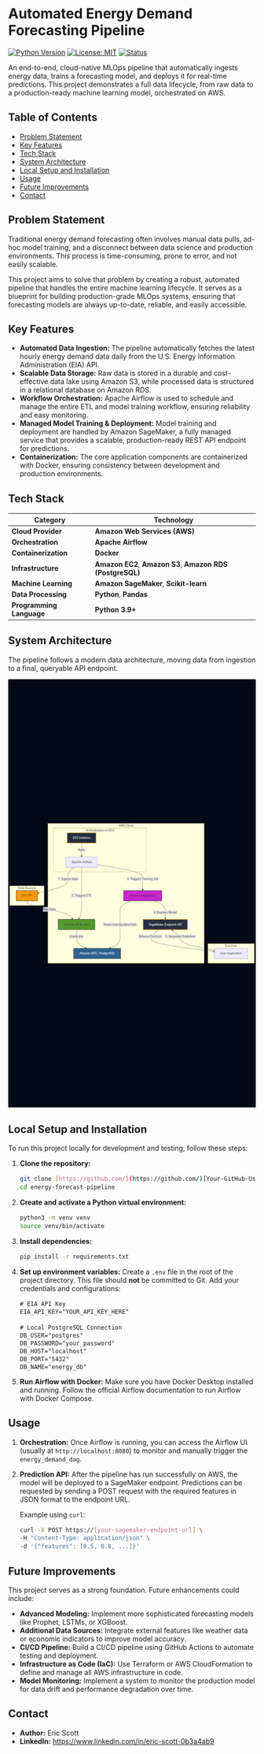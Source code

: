 # Automated Energy Demand Forecasting Pipeline

[![Python Version](https://img.shields.io/badge/Python-3.9+-blue.svg)](https://www.python.org/downloads/)
[![License: MIT](https://img.shields.io/badge/License-MIT-yellow.svg)](https://opensource.org/licenses/MIT)
[![Status](https://img.shields.io/badge/Status-In%20Development-orange.svg)]()

An end-to-end, cloud-native MLOps pipeline that automatically ingests energy data, trains a forecasting model, and deploys it for real-time predictions. This project demonstrates a full data lifecycle, from raw data to a production-ready machine learning model, orchestrated on AWS.

## Table of Contents
- [Problem Statement](#problem-statement)
- [Key Features](#key-features)
- [Tech Stack](#tech-stack)
- [System Architecture](#system-architecture)
- [Local Setup and Installation](#local-setup-and-installation)
- [Usage](#usage)
- [Future Improvements](#future-improvements)
- [Contact](#contact)

## Problem Statement

Traditional energy demand forecasting often involves manual data pulls, ad-hoc model training, and a disconnect between data science and production environments. This process is time-consuming, prone to error, and not easily scalable.

This project aims to solve that problem by creating a robust, automated pipeline that handles the entire machine learning lifecycle. It serves as a blueprint for building production-grade MLOps systems, ensuring that forecasting models are always up-to-date, reliable, and easily accessible.

## Key Features

* **Automated Data Ingestion:** The pipeline automatically fetches the latest hourly energy demand data daily from the U.S. Energy Information Administration (EIA) API.
* **Scalable Data Storage:** Raw data is stored in a durable and cost-effective data lake using Amazon S3, while processed data is structured in a relational database on Amazon RDS.
* **Workflow Orchestration:** Apache Airflow is used to schedule and manage the entire ETL and model training workflow, ensuring reliability and easy monitoring.
* **Managed Model Training & Deployment:** Model training and deployment are handled by Amazon SageMaker, a fully managed service that provides a scalable, production-ready REST API endpoint for predictions.
* **Containerization:** The core application components are containerized with Docker, ensuring consistency between development and production environments.

## Tech Stack

| Category              | Technology                                                                                                    |
| --------------------- | ------------------------------------------------------------------------------------------------------------- |
| **Cloud Provider** | **Amazon Web Services (AWS)** |
| **Orchestration** | **Apache Airflow** |
| **Containerization** | **Docker** |
| **Infrastructure** | **Amazon EC2**, **Amazon S3**, **Amazon RDS (PostgreSQL)** |
| **Machine Learning** | **Amazon SageMaker**, **Scikit-learn** |
| **Data Processing** | **Python**, **Pandas** |
| **Programming Language**| **Python 3.9+** |


## System Architecture

The pipeline follows a modern data architecture, moving data from ingestion to a final, queryable API endpoint.

![System Architecture Diagram](architecture.png)

## Local Setup and Installation

To run this project locally for development and testing, follow these steps:

1.  **Clone the repository:**
    ```bash
    git clone [https://github.com/](https://github.com/)[Your-GitHub-Username]/energy-forecast-pipeline.git
    cd energy-forecast-pipeline
    ```

2.  **Create and activate a Python virtual environment:**
    ```bash
    python3 -m venv venv
    source venv/bin/activate
    ```

3.  **Install dependencies:**
    ```bash
    pip install -r requirements.txt
    ```

4.  **Set up environment variables:**
    Create a `.env` file in the root of the project directory. This file should **not** be committed to Git. Add your credentials and configurations:
    ```env
    # EIA API Key
    EIA_API_KEY="YOUR_API_KEY_HERE"

    # Local PostgreSQL Connection
    DB_USER="postgres"
    DB_PASSWORD="your_password"
    DB_HOST="localhost"
    DB_PORT="5432"
    DB_NAME="energy_db"
    ```

5.  **Run Airflow with Docker:**
    Make sure you have Docker Desktop installed and running. Follow the official Airflow documentation to run Airflow with Docker Compose.

## Usage

1.  **Orchestration:** Once Airflow is running, you can access the Airflow UI (usually at `http://localhost:8080`) to monitor and manually trigger the `energy_demand_dag`.
2.  **Prediction API:** After the pipeline has run successfully on AWS, the model will be deployed to a SageMaker endpoint. Predictions can be requested by sending a POST request with the required features in JSON format to the endpoint URL.

    Example using `curl`:
    ```bash
    curl -X POST https://[your-sagemaker-endpoint-url] \
    -H "Content-Type: application/json" \
    -d '{"features": [0.5, 0.8, ...]}'
    ```

## Future Improvements

This project serves as a strong foundation. Future enhancements could include:
* **Advanced Modeling:** Implement more sophisticated forecasting models like Prophet, LSTMs, or XGBoost.
* **Additional Data Sources:** Integrate external features like weather data or economic indicators to improve model accuracy.
* **CI/CD Pipeline:** Build a CI/CD pipeline using GitHub Actions to automate testing and deployment.
* **Infrastructure as Code (IaC):** Use Terraform or AWS CloudFormation to define and manage all AWS infrastructure in code.
* **Model Monitoring:** Implement a system to monitor the production model for data drift and performance degradation over time.

## Contact

- **Author:** Eric Scott
- **LinkedIn:** https://www.linkedin.com/in/eric-scott-0b3a4ab9
